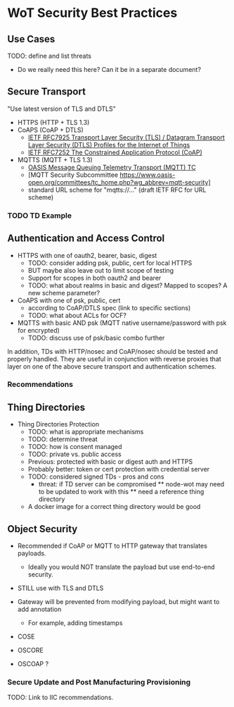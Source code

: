 # WoT Security Best Practices

## Use Cases

TODO: define and list threats
- Do we really need this here?  Can it be in a separate document?

## Secure Transport

"Use latest version of TLS and DTLS"

* HTTPS (HTTP + TLS 1.3) 
* CoAPS (CoAP + DTLS) 
    - [IETF RFC7925 Transport Layer Security (TLS) /
                Datagram Transport Layer Security (DTLS)
                  Profiles for the Internet of Things](https://tools.ietf.org/html/rfc7925)
    - [IETF RFC7252 The Constrained Application Protocol (CoAP)](https://tools.ietf.org/html/rfc7252)
* MQTTS (MQTT + TLS 1.3) 
    - [OASIS Message Queuing Telemetry Transport (MQTT) TC](https://www.oasis-open.org/committees/tc_home.php?wg_abbrev=mqtt)
    - [MQTT Security Subcommittee https://www.oasis-open.org/committees/tc_home.php?wg_abbrev=mqtt-security]
    - standard URL scheme for "mqtts://..." (draft IETF RFC for URL scheme)
    
### TODO TD Example

## Authentication and Access Control

* HTTPS with one of oauth2, bearer, basic, digest
   - TODO: consider adding psk, public, cert for local HTTPS
   - BUT maybe also leave out to limit scope of testing
   - Support for scopes in both oauth2 and bearer
   - TODO: what about realms in basic and digest?  Mapped to scopes?  A new scheme parameter?
* CoAPS with one of psk, public, cert
   - according to CoAP/DTLS spec (link to specific sections)
   - TODO: what about ACLs for OCF?
* MQTTS with basic AND psk (MQTT native username/password with psk for encrypted)
   - TODO: discuss use of psk/basic combo further

In addition, TDs with HTTP/nosec and CoAP/nosec should be tested and properly handled.
They are useful in conjunction with reverse proxies that layer on one of the above secure
transport and authentication schemes.

### Recommendations

## Thing Directories

* Thing Directories Protection
   - TODO: what is appropriate mechanisms
   - TODO: determine threat 
   - TODO: how is consent managed
   - TODO: private vs. public access
   - Previous: protected with basic or digest auth and HTTPS
   - Probably better: token or cert protection with credential server
   - TODO: considered signed TDs - pros and cons
       - threat: if TD server can be compromised
** node-wot may need to be updated to work with this
** need a reference thing directory
   - A docker image for a correct thing directory would be good

## Object Security

* Recommended if CoAP or MQTT to HTTP gateway that translates payloads.
    - Ideally you would NOT translate the payload but use end-to-end security.
* STILL use with TLS and DTLS
* Gateway will be prevented from modifying payload, but might want to add annotation
    - For example, adding timestamps

* COSE 
* OSCORE
* OSCOAP ?

### Secure Update and Post Manufacturing Provisioning

TODO: Link to IIC recommendations.

